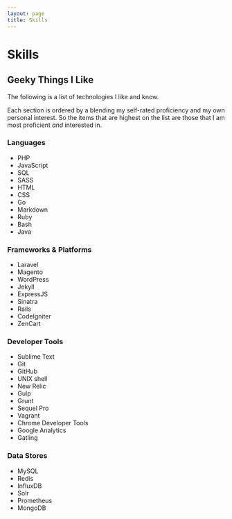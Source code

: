 ```yaml
---
layout: page
title: Skills
---
```

# Skills

## Geeky Things I Like

The following is a list of technologies I like and know.

Each section is ordered by a blending my self-rated proficiency and my own personal interest. So the items that are highest on the list are those that I am most proficient _and_ interested in.

### Languages
- PHP
- JavaScript
- SQL
- SASS
- HTML
- CSS
- Go
- Markdown
- Ruby
- Bash
- Java

### Frameworks & Platforms
- Laravel
- Magento
- WordPress
- Jekyll
- ExpressJS
- Sinatra
- Rails
- CodeIgniter
- ZenCart

### Developer Tools
- Sublime Text
- Git
- GitHub
- UNIX shell
- New Relic
- Gulp
- Grunt
- Sequel Pro
- Vagrant
- Chrome Developer Tools
- Google Analytics
- Gatling

### Data Stores
- MySQL
- Redis
- InfluxDB
- Solr
- Prometheus
- MongoDB
